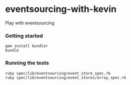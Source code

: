 eventsourcing-with-kevin
========================

Play with eventsourcing

### Getting started
```
gem install bundler
bundle
```

### Running the tests
```
ruby spec/lib/eventsourcing/event_store_spec.rb
ruby spec/lib/eventsourcing/event_stores/array_spec.rb
```
